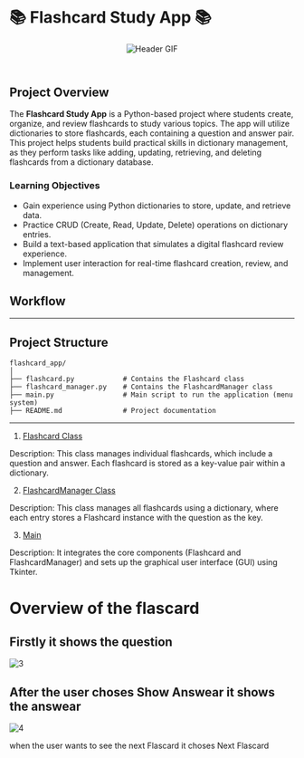 # 📚 Flashcard Study App 📚

<!DOCTYPE html>
<body>
    <header class="header">
        <img src="https://d112y698adiu2z.cloudfront.net/photos/production/software_photos/002/952/392/datas/original.gif" alt="Header GIF">
    </header>
</body>
</html>

## Project Overview

The **Flashcard Study App** is a Python-based project where students create, organize, and review flashcards to study various topics. The app will utilize dictionaries to store flashcards, each containing a question and answer pair. This project helps students build practical skills in dictionary management, as they perform tasks like adding, updating, retrieving, and deleting flashcards from a dictionary database.

### Learning Objectives

- Gain experience using Python dictionaries to store, update, and retrieve data.
- Practice CRUD (Create, Read, Update, Delete) operations on dictionary entries.
- Build a text-based application that simulates a digital flashcard review experience.
- Implement user interaction for real-time flashcard creation, review, and management.

## Workflow

---

## Project Structure

```
flashcard_app/
│
├── flashcard.py            # Contains the Flashcard class
├── flashcard_manager.py    # Contains the FlashcardManager class
├── main.py                 # Main script to run the application (menu system)
├── README.md               # Project documentation
```

---

1. [Flashcard Class](https://github.com/Viktoria-Todorova/Small_Projects/blob/Projects/Flashcard%20Study%20App/flashcard.py)
   
Description: This class manages individual flashcards, which include a question and answer. Each flashcard is stored as a key-value pair within a dictionary.

2. [FlashcardManager Class](https://github.com/Viktoria-Todorova/Small_Projects/blob/Projects/Flashcard%20Study%20App/flashcard_manager.py)
   
Description: This class manages all flashcards using a dictionary, where each entry stores a Flashcard instance with the question as the key.

3. [Main](https://github.com/Viktoria-Todorova/Small_Projects/blob/Projects/Flashcard%20Study%20App/main.py)

Description: It integrates the core components (Flashcard and FlashcardManager) and sets up the graphical user interface (GUI) using Tkinter.

# Overview of the flascard

## Firstly it shows the question 

![3](https://github.com/user-attachments/assets/a69271b9-793c-4439-9fe2-e3d00bcbbd94)

## After the user choses Show Answear it shows the answear 

![4](https://github.com/user-attachments/assets/8d27bc37-99e4-4707-96dd-4665392e1b6c)

when the user wants to see the next Flascard it choses Next Flascard


